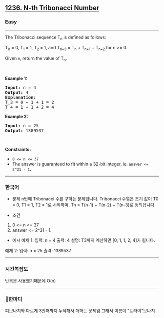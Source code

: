 <h2><a href="https://leetcode.com/problems/n-th-tribonacci-number">1236. N-th Tribonacci Number</a></h2><h3>Easy</h3><hr><p>The Tribonacci sequence T<sub>n</sub> is defined as follows:&nbsp;</p>

<p>T<sub>0</sub> = 0, T<sub>1</sub> = 1, T<sub>2</sub> = 1, and T<sub>n+3</sub> = T<sub>n</sub> + T<sub>n+1</sub> + T<sub>n+2</sub> for n &gt;= 0.</p>

<p>Given <code>n</code>, return the value of T<sub>n</sub>.</p>

<p>&nbsp;</p>
<p><strong class="example">Example 1:</strong></p>

<pre>
<strong>Input:</strong> n = 4
<strong>Output:</strong> 4
<strong>Explanation:</strong>
T_3 = 0 + 1 + 1 = 2
T_4 = 1 + 1 + 2 = 4
</pre>

<p><strong class="example">Example 2:</strong></p>

<pre>
<strong>Input:</strong> n = 25
<strong>Output:</strong> 1389537
</pre>

<p>&nbsp;</p>
<p><strong>Constraints:</strong></p>

<ul>
	<li><code>0 &lt;= n &lt;= 37</code></li>
	<li>The answer is guaranteed to fit within a 32-bit integer, ie. <code>answer &lt;= 2^31 - 1</code>.</li>
</ul>



---
<h3>한국어</h3>

* 문제
n번째 Tribonacci 수를 구하는 문제입니다.
Tribonacci 수열은 초기 값이 T0 = 0, T1 = 1, T2 = 1로 시작하며,
Tn = T(n-1) + T(n-2) + T(n-3)로 정의됩니다.

* 조건
1. 0 <= n <= 37
2. answer <= 2^31 - 1.

* 예시
예제 1:
	입력: n = 4
	출력: 4
	설명: T3까지 계산하면 [0, 1, 1, 2, 4]가 됩니다.

예제 2:
	입력: n = 25
	출력: 1389537

---
<h3>시간복잡도</h3>
<p>반복문 사용했기때문에 O(n)</p>


---
<h3>🐯한마디</h3>
<p>피보나치와 다르게 3번째까지 누적해서 더하는 문제임 그래서 이름이 "트라이"보나치</p>
